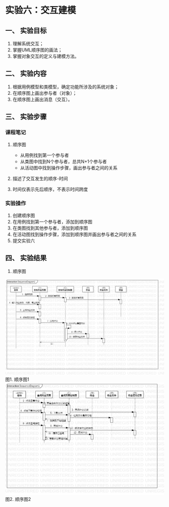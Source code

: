 # 实验六：交互建模

## 一、 实验目标

1. 理解系统交互；
2. 掌握UML顺序图的画法；
3. 掌握对象交互的定义与建模方法。

## 二、 实验内容

1. 根据用例模型和类模型，确定功能所涉及的系统对象；
2. 在顺序图上画出参与者（对象）；
3. 在顺序图上画出消息（交互）。

## 三、 实验步骤

### 课程笔记

1. 顺序图

   - 从用例找到第一个参与者
   - 从类图中找到N个参与者，总共N+1个参与者
   - 从活动图中找到操作步骤，画出参与者之间的关系

2. 描述了交互发生的顺序-时间

3. 时间仅表示先后顺序，不表示时间跨度

### 实验操作

1. 创建顺序图
2. 在用例找到第一个参与者，添加到顺序图
3. 在类图找到其他参与者，添加到顺序图
4. 在活动图找到操作步骤，添加到顺序图并画出参与者之间的关系
5. 提交实验六

## 四、 实验结果

1. 顺序图

![顺序图1](./lab5_seqDiagram1.jpg)  
图1. 顺序图1  
![顺序图2](./lab5_seqDiagram2.jpg)  
图2. 顺序图2  
